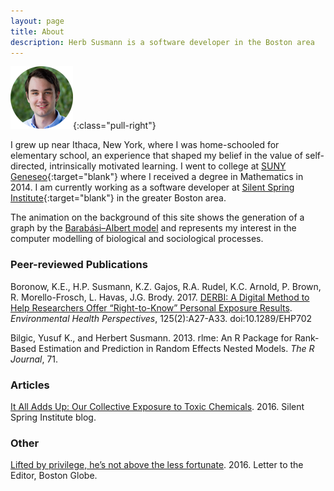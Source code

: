 ```yaml
---
layout: page
title: About
description: Herb Susmann is a software developer in the Boston area
---
```


![Herb Susmann](/public/images/me.png){:class="pull-right"}

I grew up near Ithaca, New York, where I was home-schooled for elementary school, an experience that shaped my belief in the value of self-directed, intrinsically motivated learning. I went to college at [SUNY Geneseo](http://geneseo.edu){:target="blank"} where I received a degree in Mathematics in 2014. I am currently working as a software developer at [Silent Spring Institute](http://silentspring.org){:target="blank"} in the greater Boston area. 

The animation on the background of this site shows the generation of a graph by the [Barabási–Albert model](https://en.wikipedia.org/wiki/Barab%C3%A1si%E2%80%93Albert_model) and represents my interest in the computer modelling of biological and sociological processes.

### Peer-reviewed Publications

Boronow, K.E., H.P. Susmann, K.Z. Gajos, R.A. Rudel, K.C. Arnold, P. Brown, R. Morello-Frosch, L. Havas, J.G. Brody. 2017. [DERBI: A Digital Method to Help Researchers Offer “Right-to-Know” Personal Exposure Results](https://ehp.niehs.nih.gov/ehp702/). _Environmental Health Perspectives_, 125(2):A27-A33. doi:10.1289/EHP702

Bilgic, Yusuf K., and Herbert Susmann. 2013. rlme: An R Package for Rank-Based Estimation and Prediction in Random Effects Nested Models. _The R Journal_, 71.

### Articles

[It All Adds Up: Our Collective Exposure to Toxic Chemicals](http://silentspring.org/blog/it-all-adds-our-collective-exposure-toxic-chemicals). 2016. Silent Spring Institute blog.

### Other

[Lifted by privilege, he’s not above the less fortunate](https://www.bostonglobe.com/opinion/letters/2016/02/23/lifted-privilege-not-above-less-fortunate/1tcJWPGWanRoEiGQmuLZZN/story.html). 2016. Letter to the Editor, Boston Globe.
